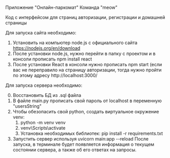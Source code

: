 Приложение "Онлайн-паркомат"
Команда "meow"

Код с интерфейсом для страниц авторизации, регистрации и домашней страницы

Для запуска сайта необходимо:
1) Установить на компьютер node.js с официального сайта https://nodejs.org/en/download
2) После установки node.js, нужно перейти в папку с проектом и в консоли прописать npm install react
3) После установки React в консоли нужно прописать npm start (если вас не переправило на страницу авторизации, тогда нужно пройти по этому адресу http://localhost:3000/

Для запуска сервера необходимо:

0) Восстановить БД из .sql файла
1) В файле main.py прописать свой пароль от localhost в переменную "usersString"
2) Чтобы обезопасить свой python, создать виртуальное окружение venv: 
    1. python -m venv venv 
    2. venv\Scripts\activate
    3. Установка необходимых библиотек: pip install -r requirements.txt
3) Запустить сервер используя uvicorn main:app --reload
После  запуска, в терминале будет появляется информация о текущем состоянии сервера, а также об его ответах на запросы.
